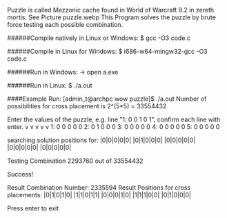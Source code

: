 Puzzle is called Mezzonic cache found in World of Warcraft 9.2 in zereth mortis.
See Picture puzzle.webp
This Program solves the puzzle by brute force testing each possible combination. 

######Compile natively in Linux or Windows:
$ gcc -O3 code.c

######Compile in Linux for Windows:
$ i686-w64-mingw32-gcc -O3 code.c

######Run in Windows:
-> open a.exe

######Run in Linux:
$ ./a.out
 
####Example Run:
[admin_t@archpc wow puzzle]$ ./a.out 
Number of possibilities for cross placement is 2^(5*5) = 33554432

Enter the values of the puzzle, e.g. line "1: 0 0 1 0 1", confirm each line with enter.
   v v v v v
1: 0 0 0 0 0
2: 0 1 0 0 0
3: 0 0 0 0 0
4: 0 0 0 0 0
5: 0 0 0 0 0

searching solution positions for:
|0|0|0|0|0|
|0|1|0|0|0|
|0|0|0|0|0|
|0|0|0|0|0|
|0|0|0|0|0|

Testing Combination 2293760 out of 33554432

Success!

Result Combination Number: 2335594
Result Positions for cross placements:
|0|1|0|1|0|
|1|1|0|1|1|
|0|0|0|1|0|
|1|1|1|0|0|
|0|1|0|0|0|


Press enter to exit
